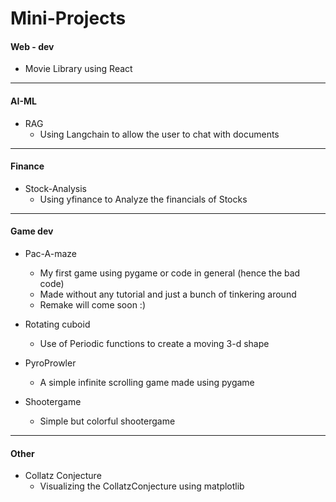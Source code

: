 # Mini-Projects
#### Web - dev
- Movie Library using React
---
#### AI-ML
- RAG
	- Using Langchain to allow the user to chat with documents
---
#### Finance
- Stock-Analysis
	- Using yfinance to Analyze the financials of Stocks
---
#### Game dev
- Pac-A-maze
	- My first game using pygame or code in general (hence the bad code)
	- Made without any tutorial and just a bunch of tinkering around 
	- Remake will come soon :)

- Rotating cuboid
	- Use of Periodic functions to create a moving 3-d shape

- PyroProwler 
	- A simple infinite scrolling game made using pygame

- Shootergame
	- Simple but colorful shootergame
---
#### Other
- Collatz Conjecture
	- Visualizing the CollatzConjecture using matplotlib
